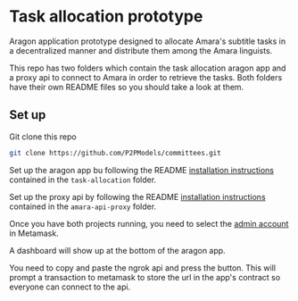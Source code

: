 # Task allocation prototype

Aragon application prototype designed to allocate Amara's subtitle tasks in a decentralized manner and distribute them among the Amara linguists.

This repo has two folders  which contain the task allocation aragon app and a proxy api to connect to Amara in order to retrieve the tasks. Both folders have their own README files so you should take a look at them. 

## Set up

Git clone this repo

```sh
git clone https://github.com/P2PModels/committees.git
```

Set up the aragon app bu following the README [installation instructions](https://github.com/P2PModels/task-allocation-prototype/tree/develop/task-allocation#how-to-run-task-allocation-locally) contained in the `task-allocation` folder.

Set up the proxy api by following the README [installation instructions](https://github.com/P2PModels/task-allocation-prototype/tree/develop/amara-api-proxy#set-up) contained in the `amara-api-proxy` folder. 

Once you have both projects running, you need to select the [admin account](https://github.com/P2PModels/task-allocation-prototype/tree/develop/task-allocation#special-admin-account) in Metamask.

A dashboard will show up at the bottom of the aragon app. 

You need to copy and paste the ngrok api and press the button. This will prompt a transaction to metamask to store the url in the app's contract so everyone can connect to the api.
